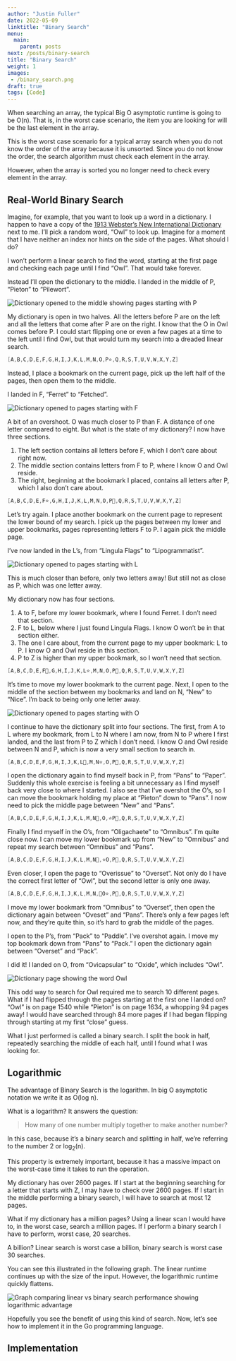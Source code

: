 ```yaml
---
author: "Justin Fuller"
date: 2022-05-09
linktitle: "Binary Search"
menu:
  main:
    parent: posts
next: /posts/binary-search
title: "Binary Search"
weight: 1
images:
 - /binary_search.png
draft: true
tags: [Code]
---
```


When searching an array, the typical Big O asymptotic runtime is going to be O(n). That is, in the worst case scenario, the item you are looking for will be the last element in the array.

<!--more-->

This is the worst case scenario for a typical array search when you do not know the order of the array because it is unsorted. Since you do not know the order, the search algorithm must check each element in the array.

However, when the array is sorted you no longer need to check every element in the array.

## Real-World Binary Search

Imagine, for example, that you want to look up a word in a dictionary. I happen to have a copy of the [1913 Webster’s New International Dictionary](https://jsomers.net/blog/dictionary) next to me. I’ll pick a random word, “Owl” to look up. Imagine for a moment that I have neither an index nor hints on the side of the pages. What should I do?

I won’t perform a linear search to find the word, starting at the first page and checking each page until I find “Owl”. That would take forever.

Instead I’ll open the dictionary to the middle. I landed in the middle of P, “Pieton” to “Pilewort”.

![Dictionary opened to the middle showing pages starting with P](images/binary_search/1.png)

My dictionary is open in two halves. All the letters before P are on the left and all the letters that come after P are on the right. I know that the O in Owl comes before P. I could start flipping one or even a few pages at a time to the left until I find Owl, but that would turn my search into a dreaded linear search.

```go
[A,B,C,D,E,F,G,H,I,J,K,L,M,N,O,P⭐,Q,R,S,T,U,V,W,X,Y,Z]
```

Instead, I place a bookmark on the current page, pick up the left half of the pages, then open them to the middle.

I landed in F, “Ferret” to “Fetched”.

![Dictionary opened to pages starting with F](images/binary_search/2.png)

A bit of an overshoot. O was much closer to P than F. A distance of one letter compared to eight. But what is the state of my dictionary? I now have three sections.

1. The left section contains all letters before F, which I don’t care about right now.
2. The middle section contains letters from F to P, where I know O and Owl reside.
3. The right, beginning at the bookmark I placed, contains all letters after P, which I also don’t care about.

```go
[A,B,C,D,E,F⭐,G,H,I,J,K,L,M,N,O,P🔖,Q,R,S,T,U,V,W,X,Y,Z]
```

Let’s try again. I place another bookmark on the current page to represent the lower bound of my search. I pick up the pages between my lower and upper bookmarks, pages representing letters F to P. I again pick the middle page.

I’ve now landed in the L’s, from “Lingula Flags” to “Lipogrammatist”.

![Dictionary opened to pages starting with L](images/binary_search/3.png)

This is much closer than before, only two letters away! But still not as close as P, which was one letter away.

My dictionary now has four sections.

1. A to F, before my lower bookmark, where I found Ferret. I don’t need that section.
2. F to L, below where I just found Lingula Flags. I know O won’t be in that section either.
3. The one I care about, from the current page to my upper bookmark: L to P. I know O and Owl reside in this section.
4. P to Z is higher than my upper bookmark, so I won’t need that section.

```go
[A,B,C,D,E,F🔖,G,H,I,J,K,L⭐,M,N,O,P🔖,Q,R,S,T,U,V,W,X,Y,Z]
```

It’s time to move my lower bookmark to the current page. Next, I open to the middle of the section between my bookmarks and land on N, “New” to “Nice”. I’m back to being only one letter away.

![Dictionary opened to pages starting with O](images/binary_search/4.png)

I continue to have the dictionary split into four sections. The first, from A to L where my bookmark, from L to N where I am now, from N to P where I first landed, and the last from P to Z which I don’t need. I know O and Owl reside between N and P, which is now a very small section to search in.

```go
[A,B,C,D,E,F,G,H,I,J,K,L🔖,M,N⭐,O,P🔖,Q,R,S,T,U,V,W,X,Y,Z]
```

I open the dictionary again to find myself back in P, from “Pans” to “Paper”. Suddenly this whole exercise is feeling a bit unnecessary as I find myself back very close to where I started. I also see that I’ve overshot the O’s, so I can move the bookmark holding my place at “Pieton” down to “Pans”. I now need to pick the middle page between “New” and “Pans”.

```go
[A,B,C,D,E,F,G,H,I,J,K,L,M,N🔖,O,⭐P🔖,Q,R,S,T,U,V,W,X,Y,Z]
```

Finally I find myself in the O’s, from “Oligachaete” to “Omnibus”. I’m quite close now. I can move my lower bookmark up from “New” to “Omnibus” and repeat my search between “Omnibus” and “Pans”.

```go
[A,B,C,D,E,F,G,H,I,J,K,L,M,N🔖,⭐O,P🔖,Q,R,S,T,U,V,W,X,Y,Z]
```

Even closer, I open the page to “Overissue” to “Overset”. Not only do I have the correct first letter of “Owl”, but the second letter is only one away.

```go
[A,B,C,D,E,F,G,H,I,J,K,L,M,N,🔖O⭐,P🔖,Q,R,S,T,U,V,W,X,Y,Z]
```

I move my lower bookmark from “Omnibus” to “Overset”, then open the dictionary again between “Oveset” and “Pans”. There’s only a few pages left now, and they’re quite thin, so it’s hard to grab the middle of the pages.

I open to the P’s, from “Pack” to “Paddle”. I’ve overshot again. I move my top bookmark down from “Pans” to “Pack.”  I open the dictionary again between “Overset” and “Pack”.

I did it! I landed on O, from “Ovicapsular” to “Oxide”, which includes “Owl”.

![Dictionary page showing the word Owl](images/binary_search/5.png)

This odd way to search for Owl required me to search 10 different pages. What if I had flipped through the pages starting at the first one I landed on? “Owl” is on page 1540 while “Pieton” is on page 1634, a whopping 94 pages away! I would have searched through 84 more pages if I had began flipping through starting at my first “close” guess.

What I just performed is called a binary search. I split the book in half, repeatedly searching the middle of each half, until I found what I was looking for.

## Logarithmic

The advantage of Binary Search is the logarithm. In big O asymptotic notation we write it as O(log n).

What is a logarithm? It answers the question:

> How many of one number multiply together to make another number?

In this case, because it’s a binary search and splitting in half, we’re referring to the number 2 or log<sub>2</sub>(n).

This property is extremely important, because it has a massive impact on the worst-case time it takes to run the operation.

My dictionary has over 2600 pages. If I start at the beginning searching for a letter that starts with Z, I may have to check over 2600 pages. If I start in the middle performing a binary search, I will have to search at most 12 pages.

What if my dictionary has a million pages? Using a linear scan I would have to, in the worst case, search a million pages. If I perform a binary search I have to perform, worst case, 20 searches.

A billion? Linear search is worst case a billion, binary search is worst case 30 searches.

You can see this illustrated in the following graph. The linear runtime continues up with the size of the input. However, the logarithmic runtime quickly flattens.

![Graph comparing linear vs binary search performance showing logarithmic advantage](images/binary_search/graph.png)

Hopefully you see the benefit of using this kind of search. Now, let’s see how to implement it in the Go programming language.

## Implementation
